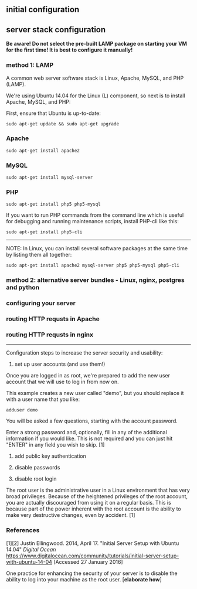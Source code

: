 ## initial configuration

<!--

After you have set up your Virtual Machine to run Ubuntu Server, on the first time you that you start the application you will need to run through an initial configuration sequence:

   - ![](https://raw.githubusercontent.com/src-its/ca-web/master/images/12%20Hostname.png)

   - ![](https://raw.githubusercontent.com/src-its/ca-web/master/images/13%20Username.png)

   - ![](https://raw.githubusercontent.com/src-its/ca-web/master/images/14%20Password.png)

   - ![](https://raw.githubusercontent.com/src-its/ca-web/master/images/15%20Encrypt.png)

   - ![](https://raw.githubusercontent.com/src-its/ca-web/master/images/16%20TimeZone.png)

   - ![](https://raw.githubusercontent.com/src-its/ca-web/master/images/17%20Partition.png)

   - ![](https://raw.githubusercontent.com/src-its/ca-web/master/images/18%20PartitionSelect.png)

   - ![](https://raw.githubusercontent.com/src-its/ca-web/master/images/20%20WriteChanges.png)

--->

## server stack configuration

**Be aware! Do not select the pre-built LAMP package on starting your VM for the first time! It is best to configure it manually!**


### method 1: LAMP

A common web server software stack is Linux, Apache, MySQL, and PHP (LAMP).

We're using Ubuntu 14.04 for the Linux (L) component, so next is to install Apache, MySQL, and PHP:

First, ensure that Ubuntu is up-to-date:

    sudo apt-get update && sudo apt-get upgrade


### Apache

    sudo apt-get install apache2

### MySQL

    sudo apt-get install mysql-server

### PHP

    sudo apt-get install php5 php5-mysql

If you want to run PHP commands from the command line which is useful for debugging and running maintenance scripts, install PHP-cli like this:

    sudo apt-get install php5-cli

---

NOTE: In Linux, you can install several software packages at the same time by listing them all together:

    sudo apt-get install apache2 mysql-server php5 php5-mysql php5-cli




### method 2: alternative server bundles - Linux, nginx, postgres and python



### configuring your server

### routing HTTP requsts in Apache

### routing HTTP requsts in nginx


---



Configuration steps to increase the server security and usability:

1. set up user accounts (and use them!)

Once you are logged in as root, we're prepared to add the new user account that we will use to log in from now on.

This example creates a new user called "demo", but you should replace it with a user name that you like:

    adduser demo

You will be asked a few questions, starting with the account password.

Enter a strong password and, optionally, fill in any of the additional information if you would like. This is not required and you can just hit "ENTER" in any field you wish to skip. [1]

1. add public key authentication 

1. disable passwords

1. disable root login

The root user is the administrative user in a Linux environment that has very broad privileges. Because of the heightened privileges of the root account, you are actually discouraged from using it on a regular basis. This is because part of the power inherent with the root account is the ability to make very destructive changes, even by accident. [1]



### References

[1][2] Justin Ellingwood. 2014, April 17. "Initial Server Setup with Ubuntu 14.04" *Digital Ocean* https://www.digitalocean.com/community/tutorials/initial-server-setup-with-ubuntu-14-04 [Accessed 27 January 2016]

One practice for enhancing the security of your server is to disable the ability to log into your machine as the root user.  [**elaborate how**]
